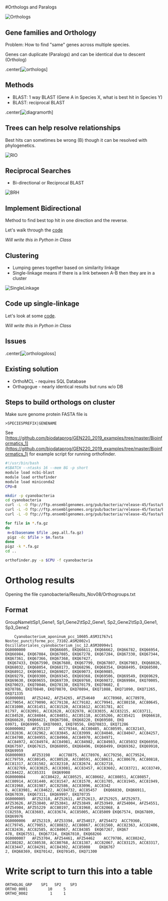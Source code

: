 # 

#Orthologs and Paralogs

![Orthologs](images/orthologs.gif)

## Gene families and Orthology

Problem: How to find "same" genes across multiple species.

Genes can duplicate (Paralogs) and can be identical due to descent (Ortholog)

.center[![orthologs](http://genomeprojectsolutions.com/Images/Ortho-Paralog_tree.jpg "ortholog tree")]

## Methods

* BLAST: 1 way BLAST (Gene A in Species X, what is best hit in Species Y)
* BLAST: reciprocal BLAST

.center[![diagramorth](img/PMC3024942_1471-2105-12-11-3.png "Orth")]


## Trees can help resolve relationships

Best hits can sometimes be wrong (B) though it can be resolved with phylogenetics.

![RIO](images/RIO_F1.jpeg)

## Reciprocal Searches

* Bi-directional or Reciprocal BLAST

![BRH](images/BRH.png)

## Implement Bidirectional

Method to find best top hit in one direction and the reverse.

Let's walk through the [code](https://github.com/hyphaltip/htbda_perl_class/blob/master/examples/Orthologs/bidirectional.pl)

_Will write this in Python in Class_


## Clustering

* Lumping genes together based on similarity linkage
* Single-linkage means if there is a link between A-B then they are in a cluster

![SingleLinkage](images/Single_Linkage1.gif)

## Code up single-linkage

Let's look at some [code](https://github.com/hyphaltip/htbda_perl_class/blob/master/examples/Orthologs/single_linkage.pl).

_Will write this in Python in Class_


## Issues

.center[![orthologsloss](http://compbio.mit.edu/modencode/orthologs/images/orthologs.png "Orthologs and Loss")]


## Existing solution

* OrthoMCL - requires SQL Database
* Orthagogue - nearly identical results but runs w/o DB


## Steps to build orthologs on cluster

Make sure genome protein FASTA file is
```
>SPECIESPREFIX|GENENAME
```     

See [https://github.com/biodataprog/GEN220_2019_examples/tree/master/Bioinformatics_1](https://github.com/biodataprog/GEN220_2019_examples/tree/master/Bioinformatics_1) for example script for running orthofinder.

```bash
#!/usr/bin/bash
#SBATCH --ntasks 16 --mem 8G -p short
module load ncbi-blast
module load orthofinder
module load miniconda2
CPU=8

mkdir -p cyanobacteria
cd cyanobacteria
curl -L -O ftp://ftp.ensemblgenomes.org/pub/bacteria/release-45/fasta/bacteria_10_collection/oscillatoriales_cyanobacterium_jsc_12/pep/Oscillatoriales_cyanobacterium_jsc_12.ASM30994v1.pep.all.fa.gz
curl -L -O ftp://ftp.ensemblgenomes.org/pub/bacteria/release-45/fasta/bacteria_0_collection/nostoc_punctiforme_pcc_73102/pep/Nostoc_punctiforme_pcc_73102.ASM2002v1.pep.all.fa.gz
curl -L -O ftp://ftp.ensemblgenomes.org/pub/bacteria/release-45/fasta/bacteria_4_collection/cyanobacterium_aponinum_pcc_10605/pep/Cyanobacterium_aponinum_pcc_10605.ASM31767v1.pep.all.fa.gz

for file in *.fa.gz
do
 m=$(basename $file .pep.all.fa.gz)
 pigz -dc $file > $m.fasta
done
pigz -k *.fa.gz
cd ..

orthofinder.py -a $CPU -f cyanobacteria
```

# Ortholog results

Opening the file cyanobacteria/Results_Nov08/Orthogroups.txt

## Format

GroupName\tSp1_Gene1, Sp1_Gene2\tSp2_Gene1, Sp2_Gene2\tSp3_Gene1, Sp3_Gene2


```
	Cyanobacterium_aponinum_pcc_10605.ASM31767v1	Nostoc_punctiforme_pcc_73102.ASM2002v1	Oscillatoriales_cyanobacterium_jsc_12.ASM30994v1
OG0000000			EKQ66605, EKQ66611, EKQ66662, EKQ66782, EKQ66954, EKQ66984, EKQ67084, EKQ67085, EKQ67278, EKQ67284, EKQ67330, EKQ67344, EKQ67361, EKQ67366, EKQ67368, EKQ67427,
 EKQ67433, EKQ67590, EKQ67680, EKQ67799, EKQ67807, EKQ67983, EKQ68026, EKQ68032, EKQ68054, EKQ68173, EKQ68296, EKQ68354, EKQ68495, EKQ68500, EKQ68912, EKQ69012, EKQ69027, EKQ69073, EKQ69085,
EKQ69279, EKQ69300, EKQ69345, EKQ69368, EKQ69506, EKQ69549, EKQ69629, EKQ69630, EKQ69655, EKQ69739, EKQ69760, EKQ69872, EKQ69984, EKQ70005, EKQ70023, EKQ70046, EKQ70130, EKQ70179, EKQ70602, E
KQ70786, EKQ70840, EKQ70870, EKQ70894, EKQ71088, EKQ71090, EKQ71265, EKQ71335
OG0000001	AFZ52442, AFZ54265, AFZ54640	ACC78968, ACC78978, ACC79054, ACC79090, ACC79138, ACC79182, ACC79941, ACC80158, ACC80645, ACC81000, ACC81451, ACC81520, ACC81612, ACC81781, ACC
81797, ACC82091, ACC82628, ACC82978, ACC83035, ACC83215, ACC83711, ACC84528, ACC84844, ACC84851, ACC85118, ACC85266, ACC85421	EKQ66618, EKQ66620, EKQ66621, EKQ67508, EKQ68220, EKQ69508, EKQ
69971, EKQ69995, EKQ70003, EKQ70556, EKQ70833, EKQ71286
OG0000002	AFZ55137	ACC79344, ACC80485, ACC80595, ACC82143, ACC82836, ACC82962, ACC83845, ACC83999, ACC84046, ACC84047, ACC84257, ACC84700, ACC84955, ACC84966, ACC84970, ACC84971,
 ACC84972, ACC84974, ACC84981, ACC84982, ACC84983, ACC85032	EKQ66950, EKQ67597, EKQ67615, EKQ68095, EKQ68496, EKQ68499, EKQ69362, EKQ69910, EKQ69959
OG0000003	AFZ53198	ACC78875, ACC78976, ACC79256, ACC79524, ACC79759, ACC80145, ACC80528, ACC80591, ACC80631, ACC80670, ACC80818, ACC81317, ACC81502, ACC82310, ACC82674, ACC82718,
 ACC82769, ACC83025, ACC83081, ACC83457, ACC83602, ACC83721, ACC83749, ACC84422, ACC85331	EKQ69908
OG0000004		ACC80422, ACC80525, ACC80662, ACC80851, ACC80857, ACC80914, ACC81440, ACC81547, ACC81570, ACC81705, ACC81945, ACC81949, ACC81968, ACC81987, ACC82586, ACC83096, ACC8342
6, ACC83981, ACC84622, ACC84732, ACC85457	EKQ66830, EKQ66911, EKQ67039, EKQ67311, EKQ69997, EKQ70735
OG0000005	AFZ52318, AFZ52611, AFZ52613, AFZ52925, AFZ52973, AFZ53626, AFZ53840, AFZ53841, AFZ53849, AFZ53949, AFZ54004, AFZ54551, AFZ54904, AFZ55229	ACC80197, ACC81960, ACC82068, A
CC82559, ACC83603, ACC83674, ACC85005, ACC85009	EKQ67574, EKQ67809, EKQ69976
OG0000006	AFZ52319, AFZ53394, AFZ54017, AFZ54472	ACC79360, ACC79745, ACC79853, ACC80832, ACC80867, ACC81560, ACC82363, ACC82406, ACC82436, ACC82585, ACC84067, ACC84385	EKQ67267, EKQ67
478, EKQ67551, EKQ67724, EKQ67810, EKQ68266
OG0000007	AFZ53704, AFZ54461, AFZ54462	ACC79786, ACC80242, ACC80282, ACC80538, ACC80768, ACC81387, ACC82067, ACC83125, ACC83317, ACC83447, ACC84291, ACC84302, ACC85008	EKQ6767
2, EKQ68369, EKQ70142, EKQ70145, EKQ71300
```

# Write script to turn this into a table

```
ORTHOLOG_GRP	SP1   SP2    SP3
ORTHO_0001         10     5
ORTHO_0002          1     1
```

